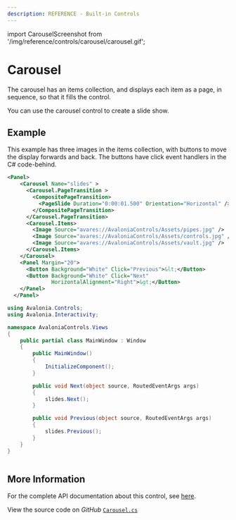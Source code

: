 ```yaml
---
description: REFERENCE - Built-in Controls
---
```


import CarouselScreenshot from '/img/reference/controls/carousel/carousel.gif';

# Carousel

The carousel has an items collection, and displays each item as a page, in sequence, so that it fills the control.

You can use the carousel control to create a slide show.

## Example

This example has three images in the items collection, with buttons to move the display forwards and back. The buttons have click event handlers in the C# code-behind.

```xml
<Panel>
    <Carousel Name="slides" >
      <Carousel.PageTransition >
        <CompositePageTransition>
          <PageSlide Duration="0:00:01.500" Orientation="Horizontal" />
        </CompositePageTransition>
      </Carousel.PageTransition>
      <Carousel.Items>
        <Image Source="avares://AvaloniaControls/Assets/pipes.jpg" />
        <Image Source="avares://AvaloniaControls/Assets/controls.jpg" />
        <Image Source="avares://AvaloniaControls/Assets/vault.jpg" />
      </Carousel.Items>
    </Carousel>
    <Panel Margin="20">
      <Button Background="White" Click="Previous">&lt;</Button>
      <Button Background="White" Click="Next" 
              HorizontalAlignment="Right">&gt;</Button>
    </Panel>
  </Panel>
```

```csharp title='C#'
using Avalonia.Controls;
using Avalonia.Interactivity;

namespace AvaloniaControls.Views
{
    public partial class MainWindow : Window
    {
        public MainWindow()
        {
            InitializeComponent();
        }

        public void Next(object source, RoutedEventArgs args)
        {
            slides.Next();
        }

        public void Previous(object source, RoutedEventArgs args) 
        {
            slides.Previous();
        }
    }
}
```

<img src={CarouselScreenshot} alt="" />

## More Information

For the complete API documentation about this control, see [here](https://api-docs.avaloniaui.net/docs/T_Avalonia_Controls_Carousel).

View the source code on _GitHub_ [`Carousel.cs`](https://github.com/AvaloniaUI/Avalonia/blob/master/src/Avalonia.Controls/Carousel.cs)
